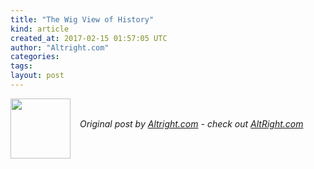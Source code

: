 ```yaml
---
title: "The Wig View of History"
kind: article
created_at: 2017-02-15 01:57:05 UTC
author: "Altright.com"
categories: 
tags: 
layout: post
---
```

<div class="author">
  <img src="" style="width: 96px; height: 96;">
  <span style="position: absolute; padding: 32px 15px;">
    <i>Original post by <a href="http://twitter.com/">Altright.com</a> - check out <a href="https://altright.com">AltRight.com</a></i>
  </span>
</div>
